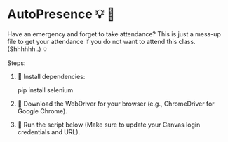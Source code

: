 # AutoPresence :bulb: 	:hugs:
Have an emergency and forget to take attendance? This is just a mess-up file to get your attendance if you do not want to attend this class.(Shhhhhh..) :bulb:


Steps:

1. :thinking: Install dependencies:
    
    pip install selenium

2. :thinking: Download the WebDriver for your browser (e.g., ChromeDriver for Google Chrome).
3. :thinking: Run the script below (Make sure to update your Canvas login credentials and URL).
